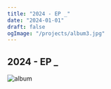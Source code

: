 ```yaml
---
title: "2024 - EP _"
date: "2024-01-01"
draft: false
ogImage: "/projects/album3.jpg"
---
```


## 2024 - EP \_

![album](/projects/album3.jpg)
